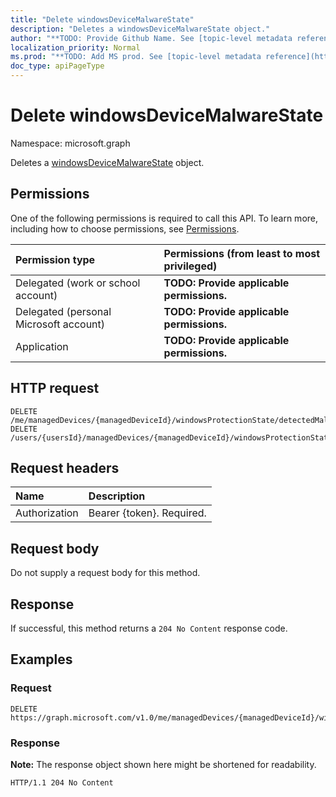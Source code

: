 ```yaml
---
title: "Delete windowsDeviceMalwareState"
description: "Deletes a windowsDeviceMalwareState object."
author: "**TODO: Provide Github Name. See [topic-level metadata reference](https://msgo.azurewebsites.net/add/document/guidelines/metadata.html#topic-level-metadata)**"
localization_priority: Normal
ms.prod: "**TODO: Add MS prod. See [topic-level metadata reference](https://msgo.azurewebsites.net/add/document/guidelines/metadata.html#topic-level-metadata)**"
doc_type: apiPageType
---
```


# Delete windowsDeviceMalwareState
Namespace: microsoft.graph



Deletes a [windowsDeviceMalwareState](../resources/windowsdevicemalwarestate.md) object.

## Permissions
One of the following permissions is required to call this API. To learn more, including how to choose permissions, see [Permissions](/graph/permissions-reference).

|Permission type|Permissions (from least to most privileged)|
|:---|:---|
|Delegated (work or school account)|**TODO: Provide applicable permissions.**|
|Delegated (personal Microsoft account)|**TODO: Provide applicable permissions.**|
|Application|**TODO: Provide applicable permissions.**|

## HTTP request

<!-- {
  "blockType": "ignored"
}
-->
``` http
DELETE /me/managedDevices/{managedDeviceId}/windowsProtectionState/detectedMalwareState/{windowsDeviceMalwareStateId}
DELETE /users/{usersId}/managedDevices/{managedDeviceId}/windowsProtectionState/detectedMalwareState/{windowsDeviceMalwareStateId}
```

## Request headers
|Name|Description|
|:---|:---|
|Authorization|Bearer {token}. Required.|

## Request body
Do not supply a request body for this method.

## Response

If successful, this method returns a `204 No Content` response code.

## Examples

### Request
<!-- {
  "blockType": "request",
  "name": "delete_windowsdevicemalwarestate"
}
-->
``` http
DELETE https://graph.microsoft.com/v1.0/me/managedDevices/{managedDeviceId}/windowsProtectionState/detectedMalwareState/{windowsDeviceMalwareStateId}
```


### Response
**Note:** The response object shown here might be shortened for readability.
<!-- {
  "blockType": "response",
  "truncated": true
}
-->
``` http
HTTP/1.1 204 No Content
```

